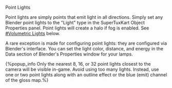Point Lights

Point lights are simply points that emit light in all directions. Simply set any Blender point lights to the "Light" type in the SuperTuxKart Object Properties panel. Point lights will create a halo if fog is enabled. See [\#Volumetric Lights](#volumetric-lights) below.

A rare exception is made for configuring point lights: they are configured via Blender's interface. You can set the light color, distance, and energy in the Data section of Blender's Properties window for your lamps.

{%popup_info Only the nearest 8, 16, or 32 point lights closest to the camera will be visible in-game. Avoid using too many lights. Instead, use one or two point lights along with an outline effect or the blue (emit) channel of the gloss map.%}
